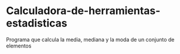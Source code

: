 # Calculadora-de-herramientas-estadisticas
Programa que calcula la media, mediana y la moda de un conjunto de elementos

